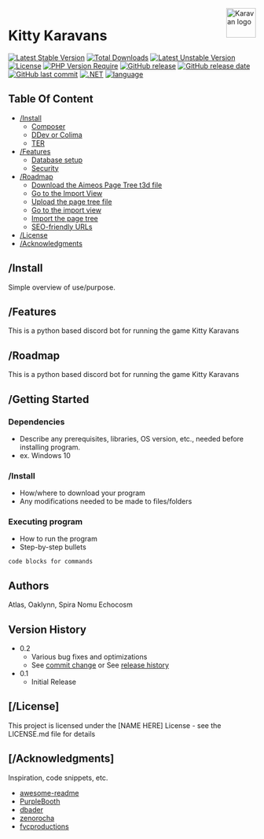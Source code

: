 <a href="https://aimeos.org/">
    <img src="[https://raw.githubusercontent.com/echocosm/KittyKaravans/refs/heads/main/wagon.png?token=GHSAT0AAAAAADAZQFGR2PVYT4F2LN4VKEJEZ7NUOCA](https://github.com/echocosm/KittyKaravans/blob/main/wagon.png)" alt="Karavan logo" title="KittyKaravans" align="right" height="60" />
</a>

# Kitty Karavans
[![Latest Stable Version](http://poser.pugx.org/phpunit/phpunit/v?style=for-the-badge)](https://packagist.org/packages/phpunit/phpunit) 
[![Total Downloads](http://poser.pugx.org/phpunit/phpunit/downloads?style=for-the-badge)](https://packagist.org/packages/phpunit/phpunit) 
[![Latest Unstable Version](http://poser.pugx.org/phpunit/phpunit/v/unstable?style=for-the-badge)](https://packagist.org/packages/phpunit/phpunit) 
[![License](http://poser.pugx.org/phpunit/phpunit/license?style=for-the-badge)](https://packagist.org/packages/phpunit/phpunit) 
[![PHP Version Require](http://poser.pugx.org/phpunit/phpunit/require/php?style=for-the-badge)](https://packagist.org/packages/phpunit/phpunit)
[![GitHub release](https://img.shields.io/github/v/release/echocosm/KittyKaravans?style=for-the-badge)](#)
[![GitHub release date](https://img.shields.io/github/release-date/echocosm/KittyKaravans?style=for-the-badge)](#)
[![GitHub last commit](https://img.shields.io/github/last-commit/echocosm/KittyKaravans?style=for-the-badge)](#)
[![.NET](https://img.shields.io/badge/.NET-6.0%2C%207.0%2C%208.0%2C%209.0-512BD4?style=for-the-badge)](https://docs.abblix.com/docs/technical-requirements)
[![language](https://img.shields.io/badge/language-Python-green?style=for-the-badge)](https://learn.microsoft.com/ru-ru/dotnet/csharp/tour-of-csharp/overview)

## Table Of Content

- [/Install](#install)
    - [Composer](#composer)
    - [DDev or Colima](#ddev)
    - [TER](#ter-extension)
- [/Features](#features)
    - [Database setup](#database-setup)
    - [Security](#security)
- [/Roadmap](#roadmap)
    - [Download the Aimeos Page Tree t3d file](#download-the-aimeos-page-tree-t3d-file)
    - [Go to the Import View](#go-to-the-import-view)
    - [Upload the page tree file](#upload-the-page-tree-file)
    - [Go to the import view](#go-to-the-import-view)
    - [Import the page tree](#import-the-page-tree)
    - [SEO-friendly URLs](#seo-friendly-urls)
- [/License](#license)
- [/Acknowledgments](#acknowledgments)

## /Install





Simple overview of use/purpose.

## /Features

This is a python based discord bot for running the game Kitty Karavans

## /Roadmap

This is a python based discord bot for running the game Kitty Karavans

## /Getting Started

### Dependencies

* Describe any prerequisites, libraries, OS version, etc., needed before installing program.
* ex. Windows 10

### /Install

* How/where to download your program
* Any modifications needed to be made to files/folders

### Executing program

* How to run the program
* Step-by-step bullets
```
code blocks for commands
```

## Authors

Atlas, Oaklynn, Spira Nomu Echocosm

## Version History

* 0.2
    * Various bug fixes and optimizations
    * See [commit change]() or See [release history]()
* 0.1
    * Initial Release

## [/License]

This project is licensed under the [NAME HERE] License - see the LICENSE.md file for details

## [/Acknowledgments]

Inspiration, code snippets, etc.
* [awesome-readme](https://github.com/matiassingers/awesome-readme)
* [PurpleBooth](https://gist.github.com/PurpleBooth/109311bb0361f32d87a2)
* [dbader](https://github.com/dbader/readme-template)
* [zenorocha](https://gist.github.com/zenorocha/4526327)
* [fvcproductions](https://gist.github.com/fvcproductions/1bfc2d4aecb01a834b46)
